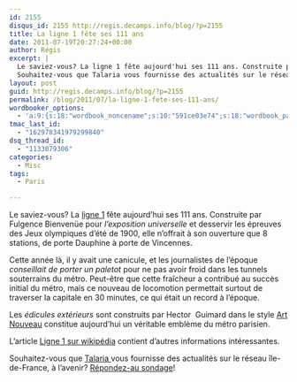 ```yaml
---
id: 2155
disqus_id: 2155 http://regis.decamps.info/blog/?p=2155
title: La ligne 1 fête ses 111 ans
date: 2011-07-19T20:27:24+00:00
author: Régis
excerpt: |
  Le saviez-vous? La ligne 1 fête aujourd'hui ses 111 ans. Construite par Bienvenüe pour l'exposition universelle.
  Souhaitez-vous que Talaria vous fournisse des actualités sur le réseau île-de-France, à l'avenir? Répondez-au sondage!
layout: post
guid: http://regis.decamps.info/blog/?p=2155
permalink: /blog/2011/07/la-ligne-1-fete-ses-111-ans/
wordbooker_options:
  - 'a:9:{s:18:"wordbook_noncename";s:10:"591ce03e74";s:18:"wordbook_page_post";s:4:"-100";s:18:"wordbook_orandpage";s:1:"2";s:23:"wordbook_default_author";s:1:"1";s:23:"wordbook_extract_length";s:3:"256";s:19:"wordbook_actionlink";s:3:"300";s:18:"wordbook_attribute";s:0:"";s:29:"wordbooker_status_update_text";s:33:"New blog post :  %title% - %link%";s:17:"wordbook_new_post";s:1:"1";}'
tmac_last_id:
  - "162978341979299840"
dsq_thread_id:
  - "1133079306"
categories:
  - Misc
tags:
  - Paris

---
```

Le saviez-vous? La [ligne 1](http://www.ratp.fr/fr/ratp/c_14897/ligne-1-portrait-d-une-ligne-capitale/) fête aujourd’hui ses 111 ans. Construite par Fulgence Bienvenüe pour _l’exposition universelle_ et desservir les épreuves des Jeux olympiques d’été de 1900, elle n’offrait à son ouverture que 8 stations, de porte Dauphine à porte de Vincennes.

Cette année là, il y avait une canicule, et les journalistes de l’époque _conseillait de porter un paletot_ pour ne pas avoir froid dans les tunnels souterrains du métro. Peut-être que cette fraîcheur a contribué au succès initial du métro, mais ce nouveau de locomotion permettait surtout de traverser la capitale en 30 minutes, ce qui était un record à l’époque.

Les _édicules extérieurs_ sont construits par Hector  Guimard dans le style [Art Nouveau](http://fr.wikipedia.org/wiki/Art_nouveau) constitue aujourd’hui un véritable emblème du métro parisien.

L’article [Ligne 1 sur wikipédia](http://fr.wikipedia.org/wiki/Ligne_1_du_m%C3%A9tro_de_Paris#La_mise_en_service) contient d’autres informations intéressantes.

Souhaitez-vous que [Talaria ](http://regis.decamps.info/blog/projects/incidents-transports/)vous fournisse des actualités sur le réseau île-de-France, à l’avenir? [Répondez-au sondage](http://www.facebook.com/pages/Talaria-Incidents-transports-pour-Android/229301313754148)!
